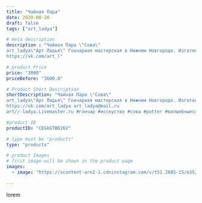 ```yaml
---
title: "Чайная Пара"
date: 2020-08-20
draft: false
tags: ["art_ladya"]

# meta description
description : "Чайная Пара \"Сова\" 
art_ladya\"Арт Ладья\" Гончарная мастерская в Нижнем Новгороде. Изготовление керамики и мастер//-классы по обучению. 
https://vk.com/art_l"

# product Price
price: "3000"
priceBefore: "3600.0"

# Product Short Description
shortDescription: "Чайная Пара \"Сова\" 
art_ladya\"Арт Ладья\" Гончарная мастерская в Нижнем Новгороде. Изготовление керамики и мастер//-классы по обучению. 
https://vk.com/art_ladya art_ladya@mail.ru 
art//-ladya.Livemaster.ru #гончар #исскуство #сова #potter #волшебныесовы #керамикаручнаяработа #гончарнаямастерская #керамиканазаказ #handmade #керамика #гончарнаяпосуда #эксклюзивнаякерамика #dishes #decor #ceramicar #mug #claygoods #tankard #earthenware #ceramic #design #кружка #magic #restaurant #ceramicart #pint #clay #авторскаякерамика #чайныесовы"

#product ID
productID: "CEGkGTBD26V"

# type must be "products"
type: "products"

# product Images
# first image will be shown in the product page
images:
  - image: "https://scontent-arn2-1.cdninstagram.com/v/t51.2885-15/e35/117955294_429270751389819_3555389593517261394_n.jpg?tp=1&_nc_ht=scontent-arn2-1.cdninstagram.com&_nc_cat=103&_nc_ohc=TU7_oxpKDgMAX9kmjON&ccb=7-4&oh=e822eac3eda0791cf84cdbb9eb836e41&oe=60832599&_nc_sid=86f79a&ig_cache_key=MjM3OTc0ODIxNTUyMjAyOTIwNQ%3D%3D.2-ccb7-4"

---
```

lorem
